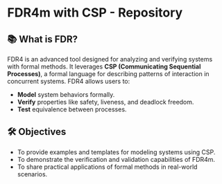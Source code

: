 # FDR4m with CSP - Repository

## 📚 What is FDR?

FDR4 is an advanced tool designed for analyzing and verifying systems with formal methods. It leverages **CSP (Communicating Sequential Processes)**, a formal language for describing patterns of interaction in concurrent systems. FDR4 allows users to:

- **Model** system behaviors formally.
- **Verify** properties like safety, liveness, and deadlock freedom.
- **Test** equivalence between processes.

## 🛠️ Objectives

- To provide examples and templates for modeling systems using CSP.
- To demonstrate the verification and validation capabilities of FDR4m.
- To share practical applications of formal methods in real-world scenarios.
